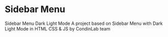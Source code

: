 # Sidebar Menu
Sidebar Menu Dark Light Mode
A project based on Sidebar Menu with Dark Light Mode in HTML CSS & JS by CondinLab team
